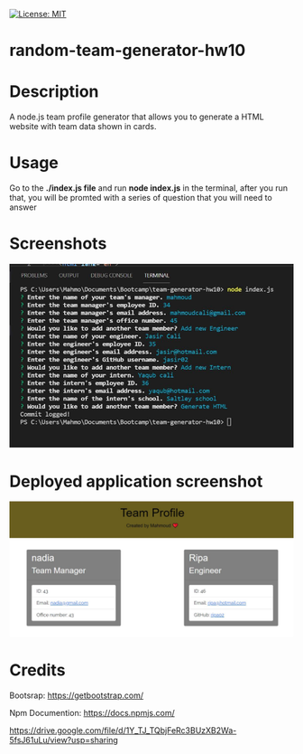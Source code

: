 [![License: MIT](https://img.shields.io/badge/License-MIT-yellow.svg)](https://opensource.org/licenses/MIT)


# random-team-generator-hw10 
# Description
A node.js team profile generator that allows you to generate a HTML website with team data shown in cards.
# Usage
Go to the **./index.js file** and run **node index.js** in the terminal,
after you run that, you will be promted with a series of question that you will need to answer
# Screenshots
[![](images/screeenshot.JPG)](https://drive.google.com/file/d/1Y_TJ_TQbjFeRc3BUzXB2Wa-5fsJ61uLu/view?usp=sharing)

# Deployed application screenshot
![](images/deployed-screenshot.JPG)

# Credits
Bootsrap: https://getbootstrap.com/

Npm Documention: https://docs.npmjs.com/

https://drive.google.com/file/d/1Y_TJ_TQbjFeRc3BUzXB2Wa-5fsJ61uLu/view?usp=sharing


